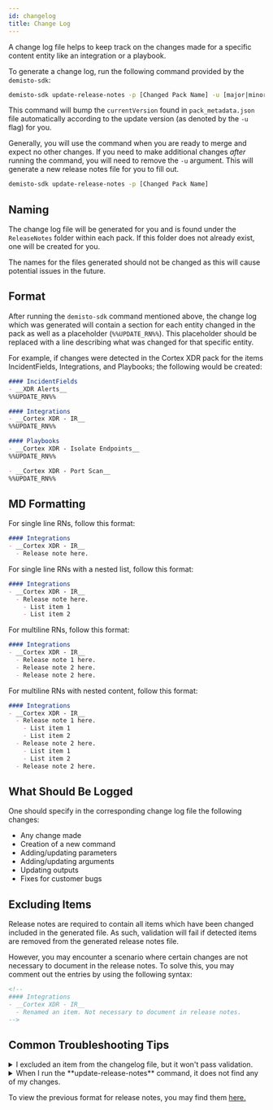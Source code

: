 ```yaml
---
id: changelog
title: Change Log
---
```


A change log file helps to keep track on the changes made for a specific content entity like an integration or a playbook.

To generate a change log, run the following command provided by the `demisto-sdk`:

```bash
demisto-sdk update-release-notes -p [Changed Pack Name] -u [major|minor|revision]
```

This command will bump the `currentVersion` found in `pack_metadata.json` file automatically according to the update version (as denoted by the `-u` flag) for you.

Generally, you will use the command when you are ready to merge and expect no other changes. If you need to make additional 
changes *after* running the command, you will need to remove the `-u` argument. This will generate a new release notes 
file for you to fill out.

```bash
demisto-sdk update-release-notes -p [Changed Pack Name]
```

## Naming
The change log file will be generated for you and is found under the `ReleaseNotes` folder within each pack. If this folder does not already exist, one will be created for you.

The names for the files generated should not be changed as this will cause potential issues in the future. 


## Format
After running the `demisto-sdk` command mentioned above, the change log which was generated will contain a section for each entity changed in the pack as well as a placeholder (`%%UPDATE_RN%%`).
This placeholder should be replaced with a line describing what was changed for that specific entity.

For example, if changes were detected in the Cortex XDR pack for the items IncidentFields, Integrations, and Playbooks; the following would be created:
```markdown
#### IncidentFields
- __XDR Alerts__
%%UPDATE_RN%%

#### Integrations
- __Cortex XDR - IR__
%%UPDATE_RN%%

#### Playbooks
- __Cortex XDR - Isolate Endpoints__
%%UPDATE_RN%%

- __Cortex XDR - Port Scan__
%%UPDATE_RN%%

```

## MD Formatting
For single line RNs, follow this format:
```markdown
#### Integrations
- __Cortex XDR - IR__
  - Release note here.
```

For single line RNs with a nested list, follow this format:
```markdown
#### Integrations
- __Cortex XDR - IR__
  - Release note here.
    - List item 1
    - List item 2
```

For multiline RNs, follow this format:
```markdown
#### Integrations
- __Cortex XDR - IR__
  - Release note 1 here.
  - Release note 2 here.
  - Release note 2 here.
```

For multiline RNs with nested content, follow this format:
```markdown
#### Integrations
- __Cortex XDR - IR__
  - Release note 1 here.
    - List item 1
    - List item 2
  - Release note 2 here.
    - List item 1
    - List item 2
  - Release note 2 here.
```

## What Should Be Logged
One should specify in the corresponding change log file the following changes:
  - Any change made
  - Creation of a new command
  - Adding/updating parameters
  - Adding/updating arguments
  - Updating outputs
  - Fixes for customer bugs
  
  
## Excluding Items
Release notes are required to contain all items which have been changed included in the generated file. As such, validation will fail if detected items are removed from the generated release notes file.

However, you may encounter a scenario where certain changes are not necessary to document in the release notes. To solve this, you may comment out the entries by using the following syntax:

```markdown
<!--
#### Integrations
- __Cortex XDR - IR__
  - Renamed an item. Not necessary to document in release notes.
-->
```

## Common Troubleshooting Tips

<details>
<summary>I excluded an item from the changelog file, but it won't pass validation.</summary>
<br />
Make sure to remove the `%%%UPDATE_RN%%` from the generated file.
</details>
<details>
<summary>When I run the **update-release-notes** command, it does not find any of my changes.</summary>
<br />
First make sure you have committed your files. Next check to see that the type of file you changed requires a release notes entry. TestPlaybooks, Images, README's and TestData don't require release notes.
</details>

To view the previous format for release notes, you may find them [here.](../integrations/changelog-old-format)
